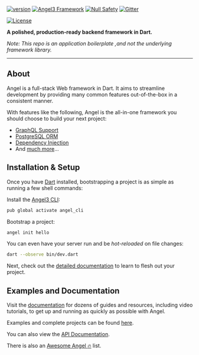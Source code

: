 [![version](https://img.shields.io/badge/pub-v1.0.0-brightgreen)](https://github.com/dukefirehawk/boilerplates/blob/angel3-orm)
[![Angel3 Framework](https://img.shields.io/badge/pub-v4.0.0-brightgreen)](https://pub.dartlang.org/packages/angel3_framework)
[![Null Safety](https://img.shields.io/badge/null-safety-brightgreen)](https://dart.dev/null-safety)
[![Gitter](https://img.shields.io/gitter/room/angel_dart/discussion)](https://gitter.im/angel_dart/discussion)

[![License](https://img.shields.io/github/license/dukefirehawk/angel)](https://github.com/dukefirehawk/boilerplates/blob/angel3-orm/LICENSE)

**A polished, production-ready backend framework in Dart.**

*Note: This repo is an application boilerplate ,and not the underlying framework library.*

-----
## About
Angel is a full-stack Web framework in Dart. It aims to
streamline development by providing many common features
out-of-the-box in a consistent manner.

With features like the following, Angel is the all-in-one framework you should choose to build your next project:
* [GraphQL Support](https://github.com/dukefirehawk/angel/tree/master/packages/graphql)
* [PostgreSQL ORM](https://github.com/dukefirehawk/angel/tree/master/packages/orm)
* [Dependency Injection](https://angel3-docs.dukefirehawk.com/guides/dependency-injection)
* And [much more](https://github.com/dukefirehawk/angel)...

## Installation & Setup

Once you have [Dart](https://dart.dev/get-dart) installed, bootstrapping a project is as simple as running a few shell commands:

Install the [Angel3 CLI](https://github.com/dukefirehawk/angel3-cli):

```bash
pub global activate angel_cli
```

Bootstrap a project:

```bash
angel init hello
```

You can even have your server run and be *hot-reloaded* on file changes:

```bash
dart --observe bin/dev.dart
```

Next, check out the [detailed documentation](https://angel3-docs.dukefirehawk.com/guides) to learn to flesh out your project.

## Examples and Documentation
Visit the [documentation](https://angel3-docs.dukefirehawk.com/guides)
for dozens of guides and resources, including video tutorials,
to get up and running as quickly as possible with Angel.

Examples and complete projects can be found
[here](https://github.com/dukefirehawk/angel3-examples/tree/master/docs_examples/getting_started).


You can also view the [API Documentation](https://pub.dev/documentation/angel3_framework/latest/).

There is also an [Awesome Angel :fire:](https://github.com/dukefirehawk/angel3-awesome) list.

